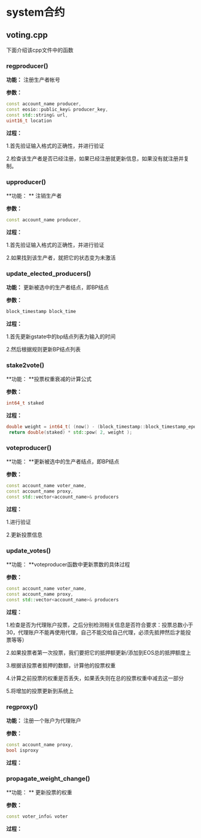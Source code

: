# system合约

## voting.cpp







下面介绍该cpp文件中的函数

### regproducer()

**功能：** 注册生产者帐号

**参数：** 

~~~cpp
const account_name producer, 
const eosio::public_key& producer_key,
const std::string& url, 
uint16_t location
~~~

**过程：** 

1.首先验证输入格式的正确性，并进行验证

2.检查该生产者是否已经注册，如果已经注册就更新信息，如果没有就注册并复制。



### upproducer()

**功能： ** 注销生产者

**参数：** 

```cpp
const account_name producer, 
```

**过程：** 

1.首先验证输入格式的正确性，并进行验证

2.如果找到该生产者，就把它的状态变为未激活



### update_elected_producers()

**功能：** 更新被选中的生产者结点，即BP结点

**参数：** 

```cpp
block_timestamp block_time
```

**过程：** 

1.首先更新gstate中的bp结点列表为输入的时间

2.然后根据规则更新BP结点列表

### stake2vote()

**功能： **投票权重衰减的计算公式

**参数：** 

```cpp
int64_t staked
```

**过程：** 

```cpp
double weight = int64_t( (now() - (block_timestamp::block_timestamp_epoch /1000)) / (seconds_per_day * 7) )  / double( 52 );
 return double(staked) * std::pow( 2, weight );
```



### voteproducer()

**功能： **更新被选中的生产者结点，即BP结点

**参数：** 

```cpp
const account_name voter_name, 
const account_name proxy, 
const std::vector<account_name>& producers
```

**过程：** 

1.进行验证

2.更新投票信息



### update_votes()

**功能： **voteproducer函数中更新票数的具体过程

**参数：** 

```cpp
const account_name voter_name, 
const account_name proxy, 
const std::vector<account_name>& producers
```

**过程：** 

1.检查是否为代理账户投票，之后分别检测相关信息是否符合要求：投票总数小于30，代理账户不能再使用代理，自己不能交给自己代理，必须先抵押然后才能投票等等）

2.如果投票者第一次投票，我们要把它的抵押额更新/添加到EOS总的抵押额度上

3.根据该投票者抵押的数额，计算他的投票权重

4.计算之前投票的权重是否丢失，如果丢失则在总的投票权重中减去这一部分

5.将增加的投票更新到系统上





### regproxy()

**功能：** 注册一个账户为代理账户

**参数：** 

```cpp
const account_name proxy,
bool isproxy
```

**过程：** 





### propagate_weight_change()

**功能： ** 更新投票的权重

**参数：** 

```cpp
const voter_info& voter
```

**过程：** 

